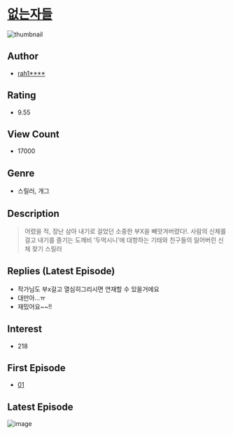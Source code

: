 # [없는자들](https://comic.naver.com/bestChallenge/list?titleId=787068)
![thumbnail](https://image-comic.pstatic.net/user_contents_data/challenge_comic/2021/12/16/127914/thumbnail_434x33064b6ceb9_a891_4130_a604_bea779946422_00002496.JPEG)

## Author
- [rah1****](https://comic.naver.com/artistTitle?id=127914)

## Rating
- 9.55

## View Count
- 17000

## Genre
- 스릴러, 개그

## Description
> 어렸을 적, 장난 삼아 내기로 걸었던 소중한 부X을 빼앗겨버렸다!. 사람의 신체를 걸고 내기를 즐기는 도깨비 ‘두억시니’에 대항하는 기태와 친구들의 잃어버린 신체 찾기 스릴러

## Replies (Latest Episode)
- 작가님도 부x걸고 열심히그리시면 연재할 수 있을거에요
- 대만아...ㅠ
- 재밌어요~~!!

## Interest
- 218

## First Episode
- [01](https://comic.naver.com/bestChallenge/detail?titleId=787068&no=1)

## Latest Episode
![image](https://image-comic.pstatic.net/user_contents_data/challenge_comic/2022/01/19/127914/upload_4123153426607583800.jpeg)
